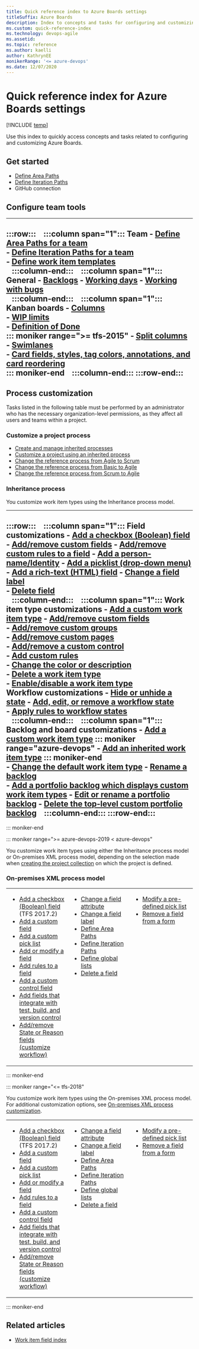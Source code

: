 ```yaml
---
title: Quick reference index to Azure Boards settings 
titleSuffix: Azure Boards
description: Index to concepts and tasks for configuring and customizing Azure Boards.
ms.custom: quick-reference-index
ms.technology: devops-agile
ms.assetid:
ms.topic: reference
ms.author: kaelli
author: KathrynEE
monikerRange: '<= azure-devops'
ms.date: 12/07/2020
---
```


# Quick reference index for Azure Boards settings 

[!INCLUDE [temp](../boards/includes/version-all.md)]

Use this index to quickly access concepts and tasks related to configuring and customizing Azure Boards. 


<a id="concepts" />

## Get started 

- [Define Area Paths](../organizations/settings/set-area-paths.md)  
- [Define Iteration Paths](../organizations/settings/set-iteration-paths-sprints.md)  
- GitHub connection


## Configure team tools 
---
:::row:::
   :::column span="1":::
      **Team**
      - [Define Area Paths for a team](../organizations/settings/set-area-paths.md)  
      - [Define Iteration Paths for a team](../organizations/settings/set-iteration-paths-sprints.md)  
      - [Define work item templates](../boards/backlogs/work-item-template.md)  
   :::column-end:::
   :::column span="1":::
      **General**
      - [Backlogs](../organizations/settings/select-backlog-navigation-levels.md)
      - [Working days](../organizations/settings/set-working-days.md)
      - [Working with bugs](../organizations/settings/show-bugs-on-backlog.md)  
   :::column-end:::
   :::column span="1":::
      **Kanban boards**
      - [Columns](../boards/boards/add-columns.md)  
      - [WIP limits](../boards/boards/wip-limits.md)    
      - [Definition of Done](../boards/boards/definition-of-done.md)  
      ::: moniker range=">= tfs-2015" 
      - [Split columns](../boards/boards/split-columns.md)   
      - [Swimlanes](../boards/boards/expedite-work.md)  
      - [Card fields, styles, tag colors, annotations, and card reordering](../boards/boards/customize-cards.md#kanban-board)    
      ::: moniker-end
   :::column-end:::
:::row-end:::
---

 
## Process customization 

Tasks listed in the following table must be performed by an administrator who has the necessary organization-level permissions, as they affect all users and teams within a project.  

### Customize a project process 

- [Create and manage inherited processes](../organizations/settings/work/manage-process.md)
- [Customize a project using an inherited process](../organizations/settings/work/customize-process.md)
- [Change the reference process from Agile to Scrum](../organizations/settings/work/change-process-agile-to-scrum.md)  
- [Change the reference process from Basic to Agile](../organizations/settings/work/change-process-basic-to-agile.md)  
- [Change the reference process from Scrum to Agile](../organizations/settings/work/change-process-scrum-to-agile.md)  

### Inheritance process 

You customize work item types using the Inheritance process model. 

---
:::row:::
   :::column span="1":::
      **Field customizations**
      - [Add a checkbox (Boolean) field](../organizations/settings/work/customize-process-field.md#boolean-field)  
      - [Add/remove custom fields](../organizations/settings/work/customize-process-field.md)
      - [Add/remove custom rules to a field](../organizations/settings/work/custom-rules.md)
      - [Add a person-name/Identity](../organizations/settings/work/customize-process-field.md#identity)
      - [Add a picklist (drop-down menu)](../organizations/settings/work/customize-process-field.md#pick-list)
      - [Add a rich-text (HTML) field](../organizations/settings/work/customize-process-field.md#html)
      - [Change a field label](../organizations/settings/work/customize-process-field.md#rename-field)  
      - [Delete field](../organizations/settings/work/customize-process-field.md#delete-field)  
   :::column-end:::
   :::column span="1":::
      **Work item type customizations**
      - [Add a custom work item type](../organizations/settings/work/customize-process-work-item-type.md#add-wit)
      - [Add/remove custom fields](../organizations/settings/work/customize-process-field.md)  
      - [Add/remove custom groups](../organizations/settings/work/customize-process-form.md#groups)  
      - [Add/remove custom pages](../organizations/settings/work/customize-process-form.md#pages)  
      - [Add/remove a custom control](../organizations/settings/work/custom-controls-process.md)  
      - [Add custom rules](../organizations/settings/work/custom-rules.md)  
      - [Change the color or description](../organizations/settings/work/customize-process-work-item-type.md#overview)  
      - [Delete a work item type](../organizations/settings/work/customize-process-work-item-type.md#destroy)  
      - [Enable/disable a work item type](../organizations/settings/work/customize-process-work-item-type.md#enable-disable)  
      **Workflow customizations**
      - [Hide or unhide a state](../work/customize-process-workflow.md#hide-state)
      - [Add, edit, or remove a workflow state](../organizations/settings/work/customize-process-workflow.md#states)  
      - [Apply rules to workflow states](../organizations/settings/work/apply-rules-to-workflow-states.md)  
   :::column-end:::
   :::column span="1":::
      **Backlog and board customizations**
      - [Add a custom work item type](../organizations/settings/work/customize-process-backlogs-boards.md#edit-product-backlog) 
      ::: moniker range="azure-devops"
      - [Add an inherited work item type](../organizations/settings/work/customize-process-backlogs-boards.md#add-oob-to-backlog) 
      ::: moniker-end  
      - [Change the default work item type](../organizations/settings/work/customize-process-backlogs-boards.md#edit-product-backlog) 
      - [Rename a backlog](../organizations/settings/work/customize-process-backlogs-boards.md#edit-product-backlog)  
      - [Add a portfolio backlog which displays custom work item types](../organizations/settings/work/customize-process-backlogs-boards.md#add-portfolio-backlog) 
      - [Edit or rename a portfolio backlog](../organizations/settings/work/customize-process-backlogs-boards.md#edit-portfolio-backlog) 
      - [Delete the top-level custom portfolio backlog](../organizations/settings/work/customize-process-backlogs-boards.md#edit-portfolio-backlog)
   :::column-end:::
:::row-end:::
---
 

::: moniker-end


::: moniker range=">= azure-devops-2019 < azure-devops"

You customize work item types using either the Inheritance process model or On-premises XML process model, depending on the selection made when [creating the project collection](/azure/devops/server/admin/manage-project-collections?view=azure-devops-2019) on which the project is defined.



### On-premises XML process model


<table valign="top">
<tbody valign="top">
<tr>
<td width="33%">
<ul>
<li><a href="../../reference/add-modify-field.md#boolean-field">Add a checkbox (Boolean) field</a> (TFS 2017.2)</li>
<li><a href="../../reference/add-modify-field.md">Add a custom field </a></li>
<li><a href="../../reference/add-modify-field.md#picklist">Add a custom pick list</a></li>
<li><a href="../../reference/add-modify-field.md">Add or modify a field</a></li>
<li><a href="../../reference/add-modify-field.md#add-rules">Add rules to a field</a></li>
<li><a href="../../reference/add-modify-field.md#custom-control">Add a custom control field</a></li>
<li><a href="../../reference/add-modify-field.md#integration-fields">Add fields that integrate with test, build, and version control</a></li>
<li><a href="../../reference/xml/change-workflow-wit.md">Add/remove State or Reason fields (customize workflow)</a></li>
</ul>
</td>
<td width="33%">
<ul>
<li><a href="../../reference/add-modify-field.md#change-attribute">Change a field attribute</a></li>
<li><a href="../../reference/add-modify-field.md#change-label">Change a field label</a></li>
<li><a href="../../organizations/settings/set-area-paths.md">Define Area Paths</a></li>
<li><a href="../../organizations/settings/set-iteration-paths-sprints.md">Define Iteration Paths</a></li>
<li><a href="../../reference/xml/define-global-lists.md">Define global lists</a> </li>
<li><a href="../../reference/add-modify-field.md#delete-field">Delete a field</a></li> 
</ul>
</td>
<td width="34%">
<ul>
<li><a href="../../reference/add-modify-field.md#picklist">Modify a pre-defined pick list</a></li>
<li><a href="../../reference/add-modify-field.md#change-label">Remove a field from a form</a></li>
<br/>
</ul>
</td>
</tr>
</tbody>
</table>

::: moniker-end




::: moniker range="<= tfs-2018"

You customize work item types using the On-premises XML process model. For additional customization options, see [On-premises XML process customization](../../reference/on-premises-xml-process-model.md).

<table valign="top">
<tbody valign="top">
<tr>
<td width="33%">
<ul>
<li><a href="../../reference/add-modify-field.md">Add a checkbox (Boolean) field</a> (TFS 2017.2)</li>
<li><a href="../../reference/add-modify-field.md">Add a custom field </a></li>
<li><a href="../../reference/add-modify-field.md#picklist">Add a custom pick list</a></li>
<li><a href="../../reference/add-modify-field.md">Add or modify a field</a></li>
<li><a href="../../reference/add-modify-field.md#add-rules">Add rules to a field</a></li>
<li><a href="../../reference/add-modify-field.md#custom-control">Add a custom control field</a></li>
<li><a href="../../reference/add-modify-field.md#integration-fields">Add fields that integrate with test, build, and version control</a></li>
<li><a href="../../reference/xml/change-workflow-wit.md">Add/remove State or Reason fields (customize workflow)</a></li>
</ul>
</td>
<td width="33%">
<ul>
<li><a href="../../reference/add-modify-field.md#change-attribute">Change a field attribute</a></li>
<li><a href="../../reference/add-modify-field.md#change-label">Change a field label</a></li>
<li><a href="../../organizations/settings/set-area-paths.md">Define Area Paths</a></li>
<li><a href="../../organizations/settings/set-iteration-paths-sprints.md">Define Iteration Paths</a></li>
<li><a href="../../reference/xml/define-global-lists.md">Define global lists</a> </li>
<li><a href="../../reference/add-modify-field.md#delete-field">Delete a field</a></li> 
</ul>
</td>
<td width="34%">
<ul>
<li><a href="../../reference/add-modify-field.md#picklist">Modify a pre-defined pick list</a></li>
<li><a href="../../reference/add-modify-field.md#change-label">Remove a field from a form</a></li>
<br/>
</ul>
</td>
</tr>
</tbody>
</table>

::: moniker-end


## Related articles
 
- [Work item field index](../work-items/guidance/work-item-field.md)
 